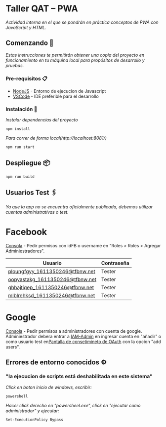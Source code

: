 # Taller QAT – PWA

_Actividad interna en el que se pondrán en práctica conceptos de PWA con JavaScript y HTML._

## Comenzando 🚀

_Estas instrucciones te permitirán obtener una copia del proyecto en funcionamiento en tu máquina local para propósitos de desarrollo y pruebas._

### Pre-requisitos 📋

- [NodeJS](https://nodejs.org/es/) - Entorno de ejecucion de Javascript
- [VSCode](https://code.visualstudio.com/) - IDE preferible para el desarrollo

### Instalación 🔧

_Instalar dependencias del proyecto_

```
npm install
```

_Para correr de forma local(http://localhost:8081/)_

```
npm run start
```

## Despliegue 📦

```
npm run build
```

## Usuarios Test 🖇️

_Ya que la app no se encuentra oficialmente publicada, debemos utilizar cuentas administrativas o test._

# Facebook

[Consola](https://console.developers.google.com/apis/credentials?hl=ES&project=taller-qat-pwa) - Pedir permisos con idFB o username en "Roles > Roles > Agregar Adminiestradores".

| Usuario                         | Contraseña |
| ------------------------------- | ---------- |
| ploungfgyy_1611350246@tfbnw.net | Tester     |
| oopyastakg_1611350246@tfbnw.net | Tester     |
| ghhajtiqep_1611350246@tfbnw.net | Tester     |
| mlblrehksd_1611350246@tfbnw.net | Tester     |

# Google

[Consola](https://developers.facebook.com/apps/222157936246398/dashboard/) - Pedir permisos a administradores con cuenta de google. Adminiestrador debera entrar a [IAM-Admin](https://console.developers.google.com/iam-admin/iam?hl=ES&project=taller-qat-pwa) en ingresar cuenta en "añadir" o como usuario test en[Pantalla de consetimineto de OAuth](https://console.developers.google.com/apis/credentials/consent?hl=ES&project=taller-qat-pwa) con la opcion "add users".

## Errores de entorno conocidos ⚙️

### "la ejecucion de scripts está deshabilitada en este sistema"

_Click en boton inicio de windows, escribír:_

```
powershell
```

_Hacer click derecho en "powersheel.exe", click en "ejecutar como administrador" y ejecutar:_

```
Set-ExecutionPolicy Bypass
```
